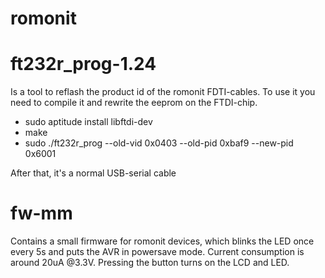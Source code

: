 # romonit

# ft232r_prog-1.24
Is a tool to reflash the product id of the romonit FDTI-cables. 
To use it you need to compile it and rewrite the eeprom on the FTDI-chip.

- sudo aptitude install libftdi-dev
- make
- sudo ./ft232r_prog --old-vid 0x0403 --old-pid 0xbaf9 --new-pid 0x6001

After that, it's a normal USB-serial cable

# fw-mm
Contains a small firmware for romonit devices, which blinks the LED once 
every 5s and puts the AVR in powersave mode. Current consumption is around 20uA
@3.3V. Pressing the button turns on the LCD and LED.

